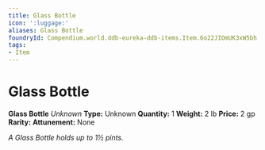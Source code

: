 ```yaml
---
title: Glass Bottle
icon: ':luggage:'
aliases: Glass Bottle
foundryId: Compendium.world.ddb-eureka-ddb-items.Item.6o22JIOmUK3xW5bh
tags:
- Item
---
```


# Glass Bottle

**Glass Bottle**
_Unknown_
**Type:** Unknown
**Quantity:** 1
**Weight:** 2 lb
**Price:** 2 gp
**Rarity:** 
**Attunement:** None

*A Glass Bottle holds up to 1½ pints.*